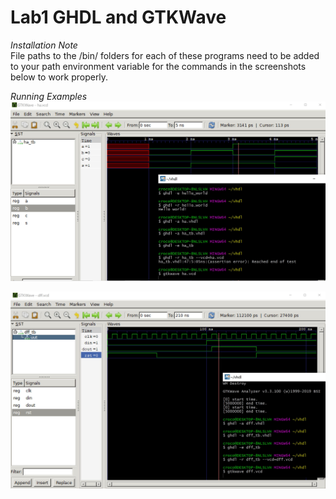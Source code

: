 # Lab1 GHDL and GTKWave

_Installation Note_  
File paths to the /bin/ folders for each of these programs need to be added to your 
path environment variable for the commands in the screenshots below to work properly.  

_Running Examples_  
![Half Adder Example](half_adder.JPG)

![D Flip Flop Example](DFlipFlop.JPG)
